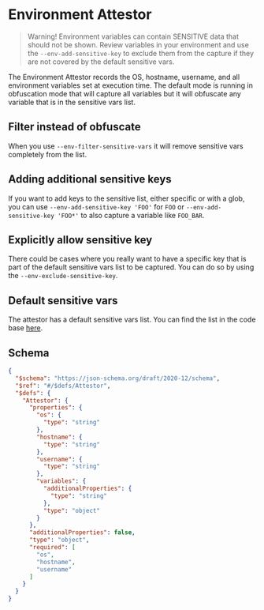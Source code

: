 # Environment Attestor

> Warning! Environment variables can contain SENSITIVE data that should not be
> shown. Review variables in your environment and use the `--env-add-sensitive-key`
> to exclude them from the capture if they are not covered by the default
> sensitive vars.

The Environment Attestor records the OS, hostname, username, and all environment variables set
at execution time. The default mode is running in obfuscation mode that will capture all variables
but it will obfuscate any variable that is in the sensitive vars list.

## Filter instead of obfuscate

When you use `--env-filter-sensitive-vars` it will remove sensitive vars completely
from the list.

## Adding additional sensitive keys

If you want to add keys to the sensitive list, either specific or with a glob,
you can use `--env-add-sensitive-key 'FOO'` for `FOO` or
 `--env-add-sensitive-key 'FOO*'` to also capture a variable like `FOO_BAR`.

## Explicitly allow sensitive key

There could be cases where you really want to have a specific key that is part
of the default sensitive vars list to be captured. You can do so by using the
`--env-exclude-sensitive-key`.

## Default sensitive vars

The attestor has a default sensitive vars list. You can find the list in the
code base [here](https://github.com/in-toto/go-witness/blob/main/environment/sensitive_env_vars.go).

## Schema
```json
{
  "$schema": "https://json-schema.org/draft/2020-12/schema",
  "$ref": "#/$defs/Attestor",
  "$defs": {
    "Attestor": {
      "properties": {
        "os": {
          "type": "string"
        },
        "hostname": {
          "type": "string"
        },
        "username": {
          "type": "string"
        },
        "variables": {
          "additionalProperties": {
            "type": "string"
          },
          "type": "object"
        }
      },
      "additionalProperties": false,
      "type": "object",
      "required": [
        "os",
        "hostname",
        "username"
      ]
    }
  }
}
```
